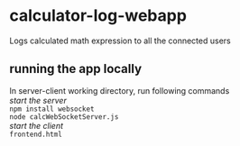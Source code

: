 # calculator-log-webapp
Logs calculated math expression to all the connected users

## running the app locally
In server-client working directory, run following commands </br>
*start the server* </br>
```npm install websocket```</br>
```node calcWebSocketServer.js```</br>
*start the client*</br>
```frontend.html```
